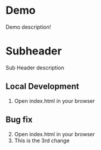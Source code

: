 # Demo

Demo description!

# Subheader

Sub Header description

## Local Development

1. Open index.html in your browser

## Bug fix

2. Open index.html in your browser 
3. This is the 3rd change
